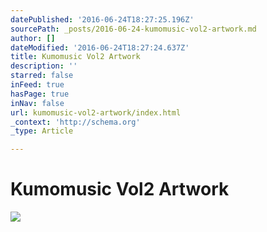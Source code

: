 ```yaml
---
datePublished: '2016-06-24T18:27:25.196Z'
sourcePath: _posts/2016-06-24-kumomusic-vol2-artwork.md
author: []
dateModified: '2016-06-24T18:27:24.637Z'
title: Kumomusic Vol2 Artwork
description: ''
starred: false
inFeed: true
hasPage: true
inNav: false
url: kumomusic-vol2-artwork/index.html
_context: 'http://schema.org'
_type: Article

---
```

# Kumomusic Vol2 Artwork
![](https://the-grid-user-content.s3-us-west-2.amazonaws.com/d8049e5a-243c-4ce3-bab7-3e87ffcb43e4.jpg)